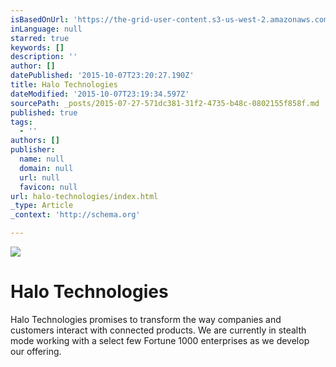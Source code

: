 ```yaml
---
isBasedOnUrl: 'https://the-grid-user-content.s3-us-west-2.amazonaws.com/7e0e7db7-5eba-467a-8df6-3374d722d4ba.jpg'
inLanguage: null
starred: true
keywords: []
description: ''
author: []
datePublished: '2015-10-07T23:20:27.190Z'
title: Halo Technologies
dateModified: '2015-10-07T23:19:34.597Z'
sourcePath: _posts/2015-07-27-571dc381-31f2-4735-b48c-0802155f858f.md
published: true
tags:
  - ''
authors: []
publisher:
  name: null
  domain: null
  url: null
  favicon: null
url: halo-technologies/index.html
_type: Article
_context: 'http://schema.org'

---
```

![](https://the-grid-user-content.s3-us-west-2.amazonaws.com/7e0e7db7-5eba-467a-8df6-3374d722d4ba.jpg)

# Halo Technologies

Halo Technologies promises to transform the way companies and customers interact with connected products. We are currently in stealth mode working with a select few Fortune 1000 enterprises as we develop our offering.